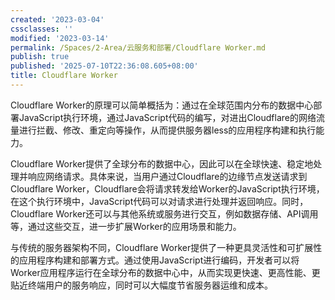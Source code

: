 ```yaml
---
created: '2023-03-04'
cssclasses: ''
modified: '2023-03-14'
permalink: /Spaces/2-Area/云服务和部署/Cloudflare Worker.md
publish: true
published: '2025-07-10T22:36:08.605+08:00'
title: Cloudflare Worker
---
```

Cloudflare Worker的原理可以简单概括为：通过在全球范围内分布的数据中心部署JavaScript执行环境，通过JavaScript代码的编写，对进出Cloudflare的网络流量进行拦截、修改、重定向等操作，从而提供服务器less的应用程序构建和执行能力。

Cloudflare Worker提供了全球分布的数据中心，因此可以在全球快速、稳定地处理并响应网络请求。具体来说，当用户通过Cloudflare的边缘节点发送请求到Cloudflare Worker，Cloudflare会将请求转发给Worker的JavaScript执行环境，在这个执行环境中，JavaScript代码可以对请求进行处理并返回响应。同时，Cloudflare Worker还可以与其他系统或服务进行交互，例如数据存储、API调用等，通过这些交互，进一步扩展Worker的应用场景和能力。

与传统的服务器架构不同，Cloudflare Worker提供了一种更具灵活性和可扩展性的应用程序构建和部署方式。通过使用JavaScript进行编码，开发者可以将Worker应用程序运行在全球分布的数据中心中，从而实现更快速、更高性能、更贴近终端用户的服务响应，同时可以大幅度节省服务器运维和成本。